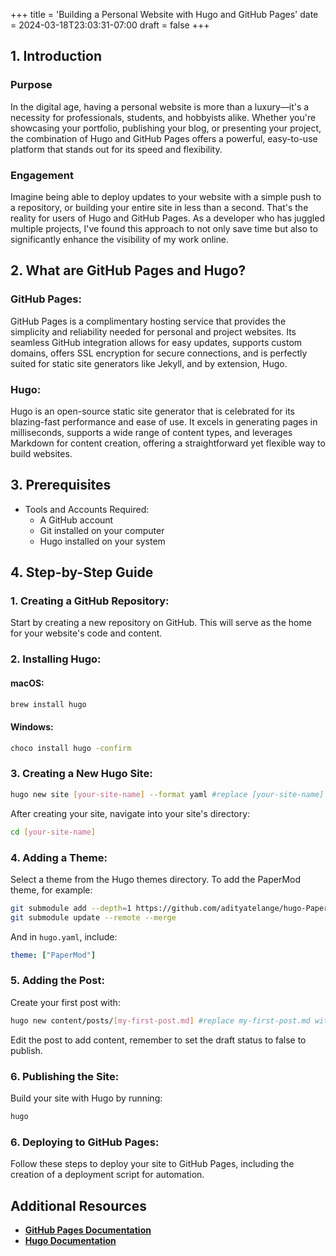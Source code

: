 +++
title = 'Building a Personal Website with Hugo and GitHub Pages'
date = 2024-03-18T23:03:31-07:00
draft = false
+++
## 1. Introduction

### Purpose
In the digital age, having a personal website is more than a luxury—it's a necessity for professionals, students, and hobbyists alike. Whether you're showcasing your portfolio, publishing your blog, or presenting your project, the combination of Hugo and GitHub Pages offers a powerful, easy-to-use platform that stands out for its speed and flexibility.

### Engagement
Imagine being able to deploy updates to your website with a simple push to a repository, or building your entire site in less than a second. That's the reality for users of Hugo and GitHub Pages. As a developer who has juggled multiple projects, I've found this approach to not only save time but also to significantly enhance the visibility of my work online.

## 2. What are GitHub Pages and Hugo?

### GitHub Pages:
GitHub Pages is a complimentary hosting service that provides the simplicity and reliability needed for personal and project websites. Its seamless GitHub integration allows for easy updates, supports custom domains, offers SSL encryption for secure connections, and is perfectly suited for static site generators like Jekyll, and by extension, Hugo.

### Hugo:
Hugo is an open-source static site generator that is celebrated for its blazing-fast performance and ease of use. It excels in generating pages in milliseconds, supports a wide range of content types, and leverages Markdown for content creation, offering a straightforward yet flexible way to build websites.

## 3. Prerequisites

- Tools and Accounts Required:
  - A GitHub account
  - Git installed on your computer
  - Hugo installed on your system

## 4. Step-by-Step Guide

### 1. Creating a GitHub Repository:
   Start by creating a new repository on GitHub. This will serve as the home for your website's code and content.

### 2. Installing Hugo:

#### macOS:
```bash
brew install hugo
```

#### Windows:
```bash
choco install hugo -confirm
```

### 3. Creating a New Hugo Site:
```bash
hugo new site [your-site-name] --format yaml #replace [your-site-name] with your site name
```
After creating your site, navigate into your site's directory:
```bash
cd [your-site-name]
```

### 4. Adding a Theme:
Select a theme from the Hugo themes directory. To add the PaperMod theme, for example:
```bash
git submodule add --depth=1 https://github.com/adityatelange/hugo-PaperMod.git themes/PaperMod
git submodule update --remote --merge
```
And in `hugo.yaml`, include:
```yaml
theme: ["PaperMod"]
```

### 5. Adding the Post:
Create your first post with:
```bash
hugo new content/posts/[my-first-post.md] #replace my-first-post.md with your post name
```
Edit the post to add content, remember to set the draft status to false to publish.

### 6. Publishing the Site:
Build your site with Hugo by running:
```bash
hugo
```

### 6. Deploying to GitHub Pages:
Follow these steps to deploy your site to GitHub Pages, including the creation of a deployment script for automation.

## Additional Resources

- **[GitHub Pages Documentation](https://docs.github.com/en/pages/getting-started-with-github-pages)**
- **[Hugo Documentation](https://gohugo.io/documentation/)**
